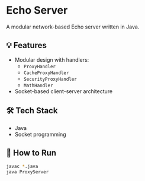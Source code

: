 # Echo Server

A modular network-based Echo server written in Java.

## 💡 Features
- Modular design with handlers:
  - `ProxyHandler`
  - `CacheProxyHandler`
  - `SecurityProxyHandler`
  - `MathHandler`
- Socket-based client-server architecture

## 🛠 Tech Stack
- Java
- Socket programming

## 📁 How to Run

```bash
javac *.java
java ProxyServer
